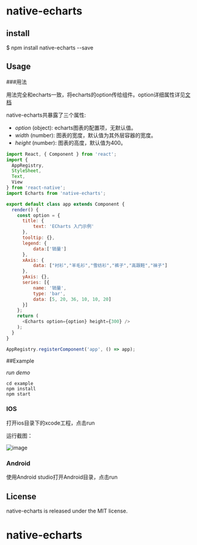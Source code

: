 # native-echarts

## install

$ npm install native-echarts --save

## Usage

###用法

用法完全和echarts一致，将echarts的option传给组件。option详细属性详见[文档](http://echarts.baidu.com/option.html#title)

native-echarts共暴露了三个属性:

* *option* (object): echarts图表的配置项，无默认值。 
* *width* (number): 图表的宽度，默认值为其外层容器的宽度。 
* *height* (number): 图表的高度，默认值为400。 


```js
import React, { Component } from 'react';
import {
  AppRegistry,
  StyleSheet,
  Text,
  View
} from 'react-native';
import Echarts from 'native-echarts';

export default class app extends Component {
  render() {
    const option = {
      title: {
          text: 'ECharts 入门示例'
      },
      tooltip: {},
      legend: {
          data:['销量']
      },
      xAxis: {
          data: ["衬衫","羊毛衫","雪纺衫","裤子","高跟鞋","袜子"]
      },
      yAxis: {},
      series: [{
          name: '销量',
          type: 'bar',
          data: [5, 20, 36, 10, 10, 20]
      }]
    };
    return (
      <Echarts option={option} height={300} />
    );
  }
}

AppRegistry.registerComponent('app', () => app);

```



##Example

*run demo*

```
cd example
npm install
npm start
```

### IOS

打开ios目录下的xcode工程，点击run

运行截图：

![image](https://github.com/somonus/react-native-echarts/blob/master/example/demo.png)

### Android

使用Android studio打开Android目录，点击run

## License

native-echarts is released under the MIT license.
# native-echarts
